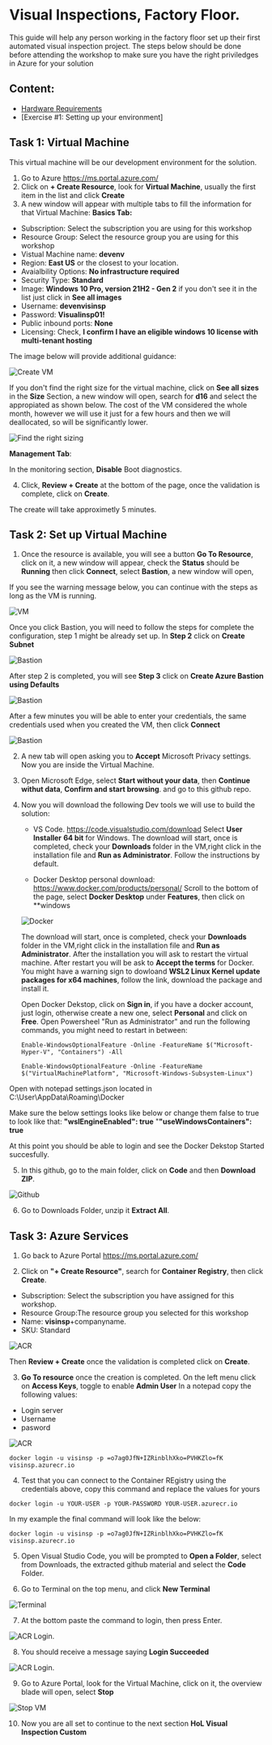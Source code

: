 # Visual Inspections, Factory Floor.

This guide will help any person working in the factory floor set up their first automated visual inspection project. The steps below should be done before attending the workshop to make sure you have the right priviledges in Azure for your solution

## Content:
- [Hardware Requirements](#hardware-requirements)
- [Exercise #1: Setting up your environment]

## **Task 1:  Virtual Machine**
This virtual machine will be our development environment for the solution. 
1. Go to Azure https://ms.portal.azure.com/
2. Click on **+ Create Resource**, look for **Virtual Machine**, usually the first item in the list and click **Create**
3. A new window will appear with multiple tabs to fill the information for that Virtual Machine:
**Basics Tab:**
- Subscription: Select the subscription you are using for this workshop
- Resource Group: Select the resource group you are using for this workshop
- Vistual Machine name: **devenv**
- Region: **East US** or the closest to your location.
- Avaialbility Options: **No infrastructure required**
- Security Type: **Standard**
- Image: **Windows 10 Pro, version 21H2 - Gen 2** if you don't see it in the list just click in **See all images**
- Username: **devenvisinsp**
- Password: **Visualinsp01!**
- Public inbound ports: **None**
- Licensing: Check, **I confirm I have an eligible windows 10 license with multi-tenant hosting**

The image below will provide additional guidance:

![Create VM](./images/create-vm.png 'Create VM')

If you don't find the right size for the virtual machine, click on **See all sizes** in the **Size** Section, a new window will open, search for **d16** and select the appropiated as shown below. The cost of the VM considered the whole month, however we will use it just for a few hours and then we will deallocated, so will be significantly lower.

![Find the right sizing](./images/vm-size.png 'Find the right sizing VM')

**Management Tab**:

In the monitoring section, **Disable** Boot diagnostics.

4. Click, **Review + Create** at the bottom of the page, once the validation is complete, click on **Create**.

The create will take approximetly 5 minutes. 

## **Task 2: Set up Virtual Machine**

1. Once the resource is available, you will see a button **Go To Resource**, click on it, a new window will appear, check the **Status** should be **Running** then click **Connect**, select **Bastion**, a new window will open,

If you see the warning message below, you can continue with the steps as long as the VM is running.

![VM](./images/vm-connect.png 'VM')

Once you click Bastion, you will need to follow the steps for complete the configuration, step 1 might be already set up. In **Step 2** click on **Create Subnet**

![Bastion](./images/bastion-step2.png 'Bastion Step 2')

After step 2 is completed, you will see **Step 3** click on **Create Azure Bastion using Defaults**

![Bastion](./images/bastion-step3.png 'Bastion Step 3')

After a few minutes you will be able to enter your credentials, the same credentials used when you created the VM, then click **Connect**

![Bastion](./images/bastion-connect.png 'Bastion Connect')

2. A new tab will open asking you to **Accept** Microsoft Privacy settings. Now you are inside the Virtual Machine.

3. Open Microsoft Edge, select **Start without your data**, then **Continue withut data**, **Confirm and start browsing**. and go to this github repo.

4. Now you will download the following Dev tools we will use to build the solution:

    - VS Code. 
  https://code.visualstudio.com/download
  Select **User Installer** **64 bit** for Windows. The download will start, once is completed, check your **Downloads** folder in the VM,right click in the installation file and **Run as Administrator**. Follow the instructions by default.
    
    - Docker Desktop personal download: https://www.docker.com/products/personal/
    Scroll to the bottom of the page, select **Docker Desktop** under **Features**, then click on **windows

    ![Docker](./images/docker-windows.png 'Docker')

    The download will start, once is completed, check your **Downloads** folder in the VM,right click in the installation file and **Run as Administrator**. After the installation you will ask to restart the virtual machine. After restart you will be ask to **Accept the terms** for Docker. You might have a warning sign to dowloand **WSL2 Linux Kernel update packages for x64 machines**, follow the link, download the package and install it.

    Open Docker Dekstop, click on **Sign in**, if you have a docker account, just login, otherwise create a new one, select **Personal** and click on **Free**.
  Open Powersheel "Run as Administrator" and run the following commands, you might need to restart in between:

    ```linux
    Enable-WindowsOptionalFeature -Online -FeatureName $("Microsoft-Hyper-V", "Containers") -All
    ```
    ```linux
    Enable-WindowsOptionalFeature -Online -FeatureName $("VirtualMachinePlatform", "Microsoft-Windows-Subsystem-Linux")
    ```

    
Open with notepad settings.json located in C:\\User\AppData\Roaming\Docker

Make sure the below settings looks like below or change them false to true to look like that:
 **"wslEngineEnabled": true**
 "**"useWindowsContainers": true**

 At this point you should be able to login and see the Docker Dekstop Started succesfully. 


 5. In this github, go to the main folder, click on **Code** and then **Download ZIP**.

![Github](./images/github-download.png 'Github')

6. Go to Downloads Folder, unzip it **Extract All**. 


## **Task 3: Azure Services**

1. Go back to Azure Portal https://ms.portal.azure.com/

2. Click on **"+ Create Resource"**, search for **Container Registry**, then click **Create**.

- Subscription: Select the subscription you have assigned for this workshop.
- Resource Group:The resource group you selected for this workshop
- Name: **visinsp**+companyname.
- SKU: Standard

![ACR](./images/container-registry.png 'ACR')

Then **Review + Create** once the validation is completed click on **Create**.

3. **Go To resource** once the creation is completed. On the left menu click on **Access Keys**, toggle to enable **Admin User**
In a notepad copy the following values:
  - Login server
  - Username
  - pasword

  ![ACR](./images/repo-info.png 'ACR')

```linux
docker login -u visinsp -p =o7ag0JfN+IZRinblhXko=PVHKZlo=fK visinsp.azurecr.io
```

4. Test that you can connect to the Container REgistry using the credentials above, copy this command and replace the values for yours 

```linux
docker login -u YOUR-USER -p YOUR-PASSWORD YOUR-USER.azurecr.io
```

In my example the final command will look like the below:

```linux
docker login -u visinsp -p =o7ag0JfN+IZRinblhXko=PVHKZlo=fK visinsp.azurecr.io
```

5. Open Visual Studio Code, you will be prompted to **Open a Folder**, select from Downloads, the extracted github material and select the **Code** Folder.

6. Go to Terminal on the top menu, and click **New Terminal**

  ![Terminal](./images/terminal.png 'Terminal')

7. At the bottom paste the command to login, then press Enter.

 ![ACR Login.](./images/acr-login.png 'ACR Login')


8. You should receive a message saying **Login Succeeded**

 ![ACR Login.](./images/login-succeded.png 'ACR Login')


9. Go to Azure Portal, look for the Virtual Machine, click on it, the overview blade will open, select **Stop**

 ![Stop VM](./images/stop-vm.png 'Stop VM')

 10. Now you are all set to continue to the next section **HoL Visual Inspection Custom**






 







